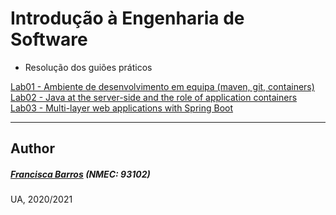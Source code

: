 # Introdução à Engenharia de Software
- Resolução dos guiões práticos

[Lab01 - Ambiente de desenvolvimento em equipa (maven, git, containers)](https://github.com/itskikat/pratica-ies/tree/master/lab01)
<br>
[Lab02 - Java at the server-side and the role of application containers](https://github.com/itskikat/pratica-ies/tree/master/lab02)
<br>
[Lab03 - Multi-layer web applications with Spring Boot](https://github.com/itskikat/pratica-ies/tree/master/lab03)


----------
## Author
##### [Francisca Barros](https://github.com/itskikat/) (NMEC: 93102)

UA, 2020/2021
